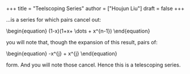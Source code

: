 +++
title = "Teelscoping Series"
author = ["Houjun Liu"]
draft = false
+++

...is a series for which pairs cancel out:

\begin{equation}
(1-x)(1+x+ \dots  + x^{n-1})
\end{equation}

you will note that, though the expansion of this result, pairs of:

\begin{equation}
-x^{j} + x^{j}
\end{equation}

form. And you will note those cancel. Hence this is a telescoping series.